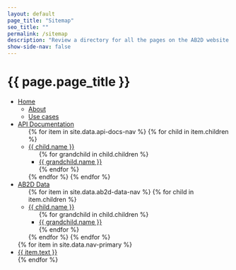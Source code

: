 ```yaml
---
layout: default
page_title: "Sitemap"
seo_title: ""
permalink: /sitemap
description: "Review a directory for all the pages on the AB2D website."
show-side-nav: false
---
```


# {{ page.page_title }}

<ul>
    <li><a href="{{ '/index' | relative_url }}">Home</a>
        <ul>
            <li><a href="{{ '/about' | relative_url }}">About</a></li>
            <li><a href="{{ '/use-cases' | relative_url }}">Use cases</a></li>
        </ul>
    </li>
    <li><a href="{{ '/api-documentation' | relative_url }}">API Documentation</a>
        <ul>
            {% for item in site.data.api-docs-nav %}
                {% for child in item.children %}
                <li>
                    <a href="{{ child.url | relative_url }}">{{ child.name }}</a>
                    <ul>
                        {% for grandchild in child.children %}    
                        <li>
                            <a href="{{ grandchild.url | relative_url }}">{{ grandchild.name }}</a>
                        </li>
                        {% endfor %}
                    </ul>
                </li>
                {% endfor %}
            {% endfor %}
        </ul>
    </li>
    <li><a href="{{ '/ab2d-data' | relative_url }}">AB2D Data</a>
        <ul>
            {% for item in site.data.ab2d-data-nav %}
                {% for child in item.children %}
                <li>
                    <a href="{{ child.url | relative_url }}">{{ child.name }}</a>
                    <ul>
                        {% for grandchild in child.children %}    
                        <li>
                            <a href="{{ grandchild.url | relative_url }}">{{ grandchild.name }}</a>
                        </li>
                        {% endfor %}
                    </ul>
                </li>
                {% endfor %}
            {% endfor %}
        </ul>
    </li>
{% for item in site.data.nav-primary %}
    <li>
        <a href="{{ item.url | relative_url }}">{{ item.text }}</a>
    </li>
{% endfor %}
</ul>

